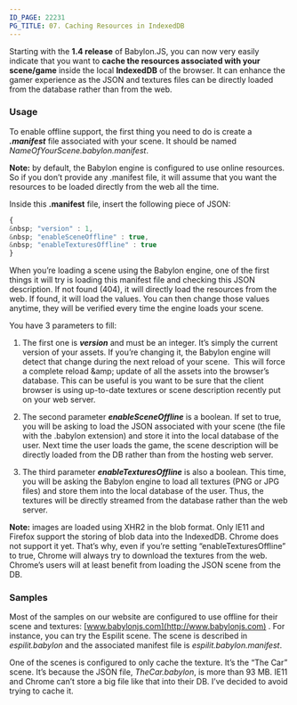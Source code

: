 ---ID_PAGE: 22231PG_TITLE: 07. Caching Resources in IndexedDB---Starting with the **1.4 release** of Babylon.JS, you can now very easily indicate that you want to **cache the resources associated with your scene/game** inside the local **IndexedDB** of the browser. It can enhance the gamer experience as the JSON and textures files can be directly loaded from the database rather than from the web.### UsageTo enable offline support, the first thing you need to do is create a _**.manifest**_ file associated with your scene. It should be named _NameOfYourScene.babylon.manifest_.**Note:** by default, the Babylon engine is configured to use online resources. So if you don’t provide any .manifest file, it will assume that you want the resources to be loaded directly from the web all the time.Inside this **.manifest** file, insert the following piece of JSON:```javascript{&nbsp; "version" : 1,&nbsp; "enableSceneOffline" : true,&nbsp; "enableTexturesOffline" : true}```When you’re loading a scene using the Babylon engine, one of the first things it will try is loading this manifest file and checking this JSON description. If not found (404), it will directly load the resources from the web. If found, it will load the values. You can then change those values anytime, they will be verified every time the engine loads your scene.You have 3 parameters to fill:1. The first one is _**version**_ and must be an integer. It’s simply the current version of your assets. If you’re changing it, the Babylon engine will detect that change during the next reload of your scene.&nbsp; This will force a complete reload &amp;amp; update of all the assets into the browser’s database. This can be useful is you want to be sure that the client browser is using up-to-date textures or scene description recently put on your web server.2. The second parameter _**enableSceneOffline**_ is a boolean. If set to true, you will be asking to load the JSON associated with your scene (the file with the .babylon extension) and store it into the local database of the user. Next time the user loads the game, the scene description will be directly loaded from the DB rather than from the hosting web server.3. The third parameter _**enableTexturesOffline**_ is also a boolean. This time, you will be asking the Babylon engine to load all textures (PNG or JPG files) and store them into the local database of the user. Thus, the textures will be directly streamed from the database rather than the web server.**Note:** images are loaded using XHR2 in the blob format. Only IE11 and Firefox support the storing of blob data into the IndexedDB. Chrome does not support it yet. That’s why, even if you’re setting “enableTexturesOffline” to true, Chrome will always try to download the textures from the web. Chrome’s users will at least benefit from loading the JSON scene from the DB.### SamplesMost of the samples on our website are configured to use offline for their scene and textures: [www.babylonjs.com](http://www.babylonjs.com) . For instance, you can try the Espilit scene. The scene is described in _espilit.babylon_ and the associated manifest file is _espilit.babylon.manifest_.One of the scenes is configured to only cache the texture. It’s the “The Car” scene. It’s because the JSON file, _TheCar.babylon_, is more than 93 MB. IE11 and Chrome can’t store a big file like that into their DB. I’ve decided to avoid trying to cache it.
